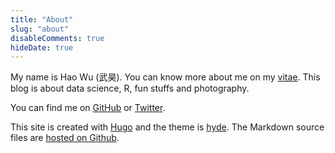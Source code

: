 ```yaml
---
title: "About"
slug: "about"
disableComments: true 
hideDate: true
---
```


My name is Hao Wu (武昊). You can know more about me on my [vitae](/vitae/). This blog is about data science, R, fun stuffs and photography.

You can find me on [GitHub](https://github.com/mohowu/) or [Twitter](http://twitter.com/wumoho). 

This site is created with [Hugo](https://gohugo.io) and the theme is [hyde](https://github.com/spf13/hyde). The Markdown source files are [hosted on Github](https://github.com/mohowu/haowu).



